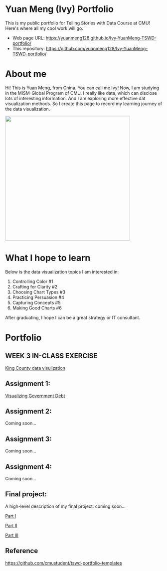 # Yuan Meng (Ivy) Portfolio
This is my public portfolio for Telling Stories with Data Course at CMU! Here's where all my cool work will go.
- Web page URL: https://yuanmeng128.github.io/Ivy-YuanMeng-TSWD-portfolio/ 
- This repository: https://github.com/yuanmeng128/Ivy-YuanMeng-TSWD-portfolio/

# About me
Hi! This is Yuan Meng, from China. You can call me Ivy! Now, I am studying in the MISM-Global Program of CMU. I really like data, which can disclose lots of interesting information. And I am exploring more effective dat visualization methods. So I create this page to record my learning journey of the data visualization. 

<img src="https://user-images.githubusercontent.com/122709931/214207123-82b0e856-ac5c-416a-b22f-16da67d25a39.jpeg" width="400"/>

# What I hope to learn

Below is the data visualization topics I am interested in:

1. Controlling Color #1
2. Crafting for Clarity #2
3. Choosing Chart Types #3
4. Practicing Persuasion #4
5. Capturing Concepts #5
6. Making Good Charts #6

After graduating, I hope I can be a great strategy or IT consultant.

<!--- 
or...

- List item #1
- List item #2
- List item #3
-->

# Portfolio

## WEEK 3 IN-CLASS EXERCISE

[King County data visulization](week_3_in-class_exercise)

## Assignment 1: 

[Visualizing Government Debt](visualizing-government-debt)

<!--- For this assignment, make sure you set up and link to a new page.  This page is linking to a new Markdown document called `visualizing-government-debt.md`.  For links to Markdown files in your repository, you can just include the name of the page without the `.md` extension. -->

## Assignment 2:

Coming soon...

## Assignment 3:

Coming soon...

## Assignment 4: 

<!---[Critique by Design](critique-by-design)
For this assignment, make sure you set up and link to a new page.  This page is linking to a new Markdown document called `critique-by-design.md`. --> 

Coming soon...

## Final project:

A high-level description of my final project: coming soon...

[Part I](final-project-part-one) 

[Part II](final-project-part-two)

[Part III](final-project-part-three)

## Reference
https://github.com/cmustudent/tswd-portfolio-templates

<!---
---
## Other stuff you can do (you can remove this section - it's just for your reference.)

### Changing text

You can change text, like this: 

**Here's some bold** text.  Here's some *italic* text. Here's some ~~strikethrough~~ text. 

### Creating tables

You can build tables like this: 

| Name         | Type of pet | Favority activity 1 | FA 2   | FA 3            | FA 4                                |
|--------------|-------------|---------------------|--------|-----------------|-------------------------------------|
| Eli          | cat         | Sleeping            | Eating | Being pet       | Plotting to overthow dog empire     |
| Howard       | dog         | You                 | You    | You             | Eating                              |
| Frankenstein | fish        | Swimming            | Eating | Blowing bubbles | Forgetting                          |

An easy-to-use template generator tool [can be found here](https://www.tablesgenerator.com/markdown_tables)

You can use different headings, like this: 

# Here's a large title (H1)
## Here's a subtitle (H2)
### ...and so on (H3)
You get the idea - just don't forget the space between the # and your title.  `#Title` won't work, but `# Title` will. 

### Adding images

Here's an example of how to add an image to my portfolio.  

![funny dog picture](funny-dog-unsplash.jpg)
> Photo by <a href="https://unsplash.com/pt-br/@charlesdeluvio?utm_source=unsplash&utm_medium=referral&utm_content=creditCopyText">charlesdeluvio</a> on <a href="https://unsplash.com/photos/K4mSJ7kc0As?utm_source=unsplash&utm_medium=referral&utm_content=creditCopyText">Unsplash</a>
  

Alternately, you can set the size of the image using just a bit of HTML: 

<img src="funny-dog-unsplash.jpg" width="200"/>

Remember that you'll need to upload the image into your repository, or include a link to the image somewhere else.  

### Setting up a separate page

So here's the code you'll need to add to your own site to create a second page. 

1. First, create a new page in your repository (for example, dataviz1.md)
2. Next, add a link to that page by inserting the following into your readme.md page:

`[title](dataviz)` or `[dataviz](https://cmustudent.github.io/portfolio/dataviz.html)` or `[CMU](https://www.cmu.edu)`

Any of those formats will work. Here's some examples of working links: 

`[title](dataviz)` = [title](dataviz)  
`[dataviz](https://cmustudent.github.io/portfolio/dataviz.html)` = [dataviz](https://cmustudent.github.io/portfolio/dataviz.html)  
`[CMU](https://www.cmu.edu)` = [CMU](https://www.cmu.edu)   

Make sure to check these from your publicly accessible URL to make sure they're working correctly (not from the preview tab). 

Looking for more?  A nice Markdown guide [can be found here](https://www.markdownguide.org/cheat-sheet/)

-->
